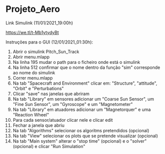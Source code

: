 # Projeto_Aero

Link Simulink (11/01/2021_19:00h)

https://we.tl/t-Mb1ytydyBt

Instruções para o GUI (12/01/2021_01:30h):

1. Abrir o simulink Pitch_Sun_Track
2. Abrir menu.mlapp
3. Na linha 195 mudar o path para o ficheiro onde está o simulink
4. Na linha 512 confirmar que o nome dentro da função "sim" corresponde ao nome do simulink
5. Correr menu.mlapp
6. Na tab "Spacecraft and Environment" clicar em: "Structure", "attitude", "Orbit" e "Perturbations"
7. Clicar "save" nas janelas que abriram
8. Na tab "Library" em sensores adicionar um "Coarse Sun Sensor", um "Fine Sun Sensor", um "Gyroscope" e um "Magnetometer"
9. Na tab "Library" em atuadores adicionar um "Magnetorquer" e uma "Reaction Wheel"
10. Para cada sensor/atuador clicar nele e clicar edit
11. Fechar a janela que abriu
12. Na tab "Algorithms" selecionar os algoritms pretendidos (opcional)
13. Na tab "View" selecionar os plots que se pretende visualizar (opcional)
14. Na tab "Main system" alterar o "stop time" (opcional) e o "solver" (opcional) e clicar "Run Simulation"
